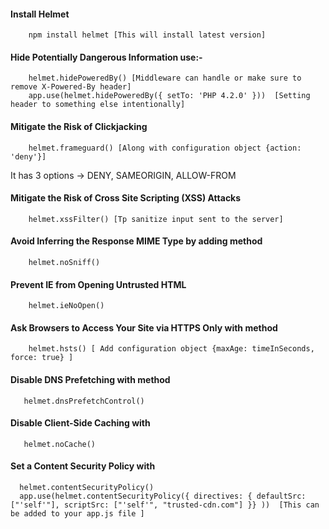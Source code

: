 
#### Install Helmet

        npm install helmet [This will install latest version]
    
#### Hide Potentially Dangerous Information use:-
   
        helmet.hidePoweredBy() [Middleware can handle or make sure to remove X-Powered-By header]
        app.use(helmet.hidePoweredBy({ setTo: 'PHP 4.2.0' }))  [Setting header to something else intentionally] 
        
#### Mitigate the Risk of Clickjacking
    
        helmet.frameguard() [Along with configuration object {action: 'deny'}]
        
 It has 3 options -> DENY, SAMEORIGIN, ALLOW-FROM 
 
 #### Mitigate the Risk of Cross Site Scripting (XSS) Attacks
       
        helmet.xssFilter() [Tp sanitize input sent to the server]
        
 #### Avoid Inferring the Response MIME Type by adding method
 
        helmet.noSniff()
       
 #### Prevent IE from Opening Untrusted HTML
 
        helmet.ieNoOpen()
  
 #### Ask Browsers to Access Your Site via HTTPS Only with method 
 
        helmet.hsts() [ Add configuration object {maxAge: timeInSeconds, force: true} ]
        
 #### Disable DNS Prefetching with method 
 
       helmet.dnsPrefetchControl()
     
 #### Disable Client-Side Caching with
 
       helmet.noCache()
       
 #### Set a Content Security Policy with 
 
      helmet.contentSecurityPolicy()
      app.use(helmet.contentSecurityPolicy({ directives: { defaultSrc: ["'self'"], scriptSrc: ["'self'", "trusted-cdn.com"] }} ))  [This can be added to your app.js file ]
